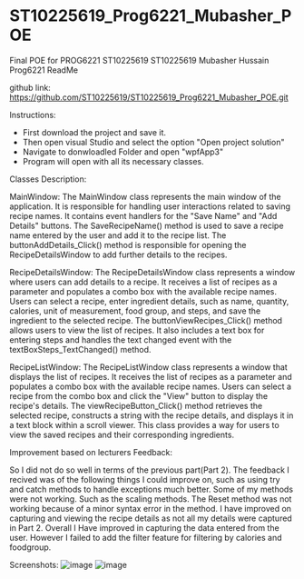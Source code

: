 # ST10225619_Prog6221_Mubasher_POE
Final POE for PROG6221 ST10225619
ST10225619
Mubasher Hussain
Prog6221
ReadMe

github link: https://github.com/ST10225619/ST10225619_Prog6221_Mubasher_POE.git

Instructions:
- First download the project and save it.
- Then open visual Studio and select the option "Open project solution"
- Navigate to donwloadled Folder and open "wpfApp3"
- Program will open with all its necessary classes.

Classes Description:

MainWindow:
The MainWindow class represents the main window of the application. It is responsible for handling user interactions related to saving recipe names. It contains event handlers for the "Save Name" and "Add Details" buttons. The SaveRecipeName() method is used to save a recipe name entered by the user and add it to the recipe list. The buttonAddDetails_Click() method is responsible for opening the RecipeDetailsWindow to add further details to the recipes.

RecipeDetailsWindow:
The RecipeDetailsWindow class represents a window where users can add details to a recipe. It receives a list of recipes as a parameter and populates a combo box with the available recipe names. Users can select a recipe, enter ingredient details, such as name, quantity, calories, unit of measurement, food group, and steps, and save the ingredient to the selected recipe. The buttonViewRecipes_Click() method allows users to view the list of recipes. It also includes a text box for entering steps and handles the text changed event with the textBoxSteps_TextChanged() method.

RecipeListWindow:
The RecipeListWindow class represents a window that displays the list of recipes. It receives the list of recipes as a parameter and populates a combo box with the available recipe names. Users can select a recipe from the combo box and click the "View" button to display the recipe's details. The viewRecipeButton_Click() method retrieves the selected recipe, constructs a string with the recipe details, and displays it in a text block within a scroll viewer. This class provides a way for users to view the saved recipes and their corresponding ingredients.


Improvement based on lecturers Feedback:

So I did not do so well in terms of the previous part(Part 2). The feedback I recived was of the following things I could improve on, such as using try and catch methods to handle exceptions much better. Some of my methods were not working. Such as the scaling methods. The Reset method was not working because of a minor syntax error in the method. I have improved on capturing and viewing the recipe details as not all my details were captured in Part 2. Overall I Have improved in capturing the data entered from the user. However I failed to add the filter feature for filtering by calories and foodgroup.


Screenshots:
![image](https://github.com/ST10225619/ST10225619_Prog6221_Mubasher_POE/assets/102403687/48f8d926-4a04-4631-856b-c42eb4169d3c)
![image](https://github.com/ST10225619/ST10225619_Prog6221_Mubasher_POE/assets/102403687/5156a8c3-74a3-4351-b2ba-08ff5f38ff88)


